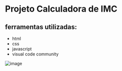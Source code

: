 # Projeto Calculadora de IMC
## ferramentas utilizadas:
 - html
 - css
 - javascript
 - visual code community


![image](https://github.com/sarahadsa/Calculadora-de-IMC/assets/163362599/b5dbd11d-6abc-44ad-a8f4-0218fbcd9580)
